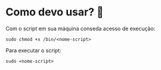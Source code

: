 # Como devo usar? 🤔
Com o script em sua máquina conseda acesso de execução:
```
sudo chmod +x /bin/<nome-script>
```
Para executar o script:
```
sudo <nome-script>
```
